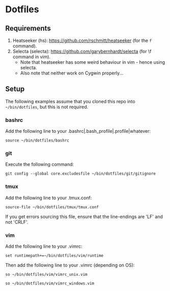 Dotfiles
===


Requirements
---
1.  Heatseeker (hs): https://github.com/rschmitt/heatseeker (for the `f` command).
2.  Selecta (selecta): https://github.com/garybernhardt/selecta (for \f command in vim).
    -   Note that heatseeker has some weird behaviour in vim - hence using selecta.
    -   Also note that neither work on Cygwin properly...


Setup
---

The following examples assume that you cloned this repo into `~/bin/dotfiles`, but this is not required.


### bashrc

Add the following line to your .bashrc|.bash_profile|.profile|whatever:

`source ~/bin/dotfiles/bashrc`


### git

Execute the following command:

`git config --global core.excludesfile ~/bin/dotfiles/git/gitignore`


### tmux

Add the following line to your .tmux.conf:

`source-file ~/bin/dotfiles/tmux/tmux.conf`

If you get errors sourcing this file, ensure that the line-endings are 'LF' and not 'CRLF'.


### vim

Add the following line to your .vimrc:

`set runtimepath+=~/bin/dotfiles/vim/runtime`

Then add the following line to your .vimrc (depending on OS):

`so ~/bin/dotfiles/vim/vimrc_unix.vim`

`so ~/bin/dotfiles/vim/vimrc_windows.vim`
